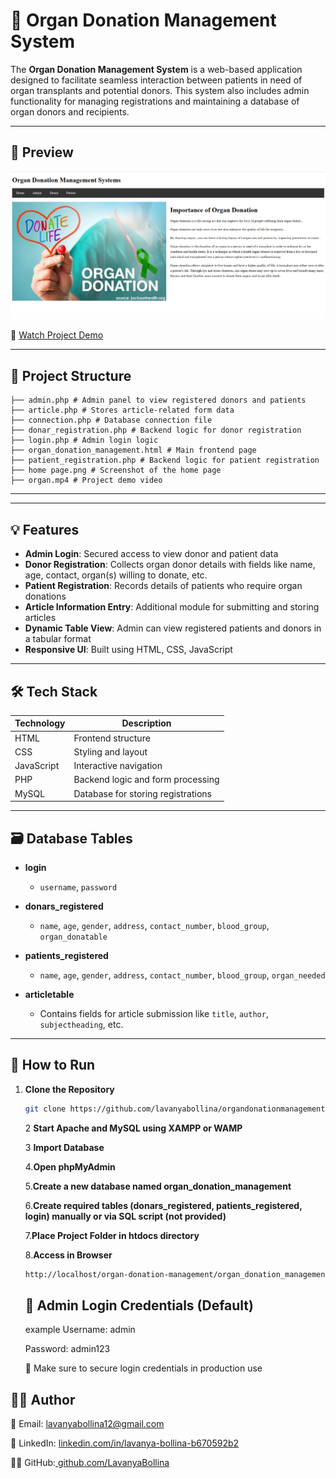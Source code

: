 # 🏥 Organ Donation Management System

The **Organ Donation Management System** is a web-based application designed to facilitate seamless interaction between patients in need of organ transplants and potential donors. This system also includes admin functionality for managing registrations and maintaining a database of organ donors and recipients.

---

## 📸 Preview

![Home Page Preview](home%20page.png)

🎥 [Watch Project Demo](organ.mp4)

---

## 📂 Project Structure
```
├── admin.php # Admin panel to view registered donors and patients
├── article.php # Stores article-related form data
├── connection.php # Database connection file
├── donar_registration.php # Backend logic for donor registration
├── login.php # Admin login logic
├── organ_donation_management.html # Main frontend page
├── patient_registration.php # Backend logic for patient registration
├── home page.png # Screenshot of the home page
├── organ.mp4 # Project demo video
```
---

---

## 💡 Features

- **Admin Login**: Secured access to view donor and patient data
- **Donor Registration**: Collects organ donor details with fields like name, age, contact, organ(s) willing to donate, etc.
- **Patient Registration**: Records details of patients who require organ donations
- **Article Information Entry**: Additional module for submitting and storing articles
- **Dynamic Table View**: Admin can view registered patients and donors in a tabular format
- **Responsive UI**: Built using HTML, CSS, JavaScript

---

## 🛠️ Tech Stack

| Technology | Description                          |
|------------|--------------------------------------|
| HTML       | Frontend structure                   |
| CSS        | Styling and layout                   |
| JavaScript | Interactive navigation               |
| PHP        | Backend logic and form processing    |
| MySQL      | Database for storing registrations   |

---

## 🗃️ Database Tables

- **login**
  - `username`, `password`

- **donars_registered**
  - `name`, `age`, `gender`, `address`, `contact_number`, `blood_group`, `organ_donatable`

- **patients_registered**
  - `name`, `age`, `gender`, `address`, `contact_number`, `blood_group`, `organ_needed`

- **articletable**
  - Contains fields for article submission like `title`, `author`, `subjectheading`, etc.

---

## 🚀 How to Run

1. **Clone the Repository**

   ```bash
   git clone https://github.com/lavanyabollina/organdonationmanagementsystem.git

   ```
   2 **Start Apache and MySQL using XAMPP or WAMP**

   3 **Import Database**

   4.**Open phpMyAdmin**

   5.**Create a new database named organ_donation_management**

   6.**Create required tables (donars_registered, patients_registered, login) manually or via SQL script (not provided)**

   7.**Place Project Folder in htdocs directory**

   8.**Access in Browser**
   ```bash
   http://localhost/organ-donation-management/organ_donation_management.html
   ```
   ## 📌 Admin Login Credentials (Default)
   
   example
   Username: admin

   Password: admin123

   🔐 Make sure to secure login credentials in production use
## 👩‍💼 Author

📧 Email: lavanyabollina12@gmail.com

💼 LinkedIn: [linkedin.com/in/lavanya-bollina-b670592b2](https://www.linkedin.com/in/lavanya-bollina-b670592b2/)

🧑‍💻 GitHub:[ github.com/LavanyaBollina](https://github.com/lavanyabollina/)


